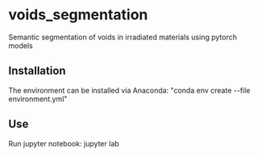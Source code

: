 # voids_segmentation
Semantic segmentation of voids in irradiated materials using pytorch models

## Installation
The environment can be installed via Anaconda: "conda env create --file environment.yml"

## Use
Run jupyter notebook: jupyter lab
